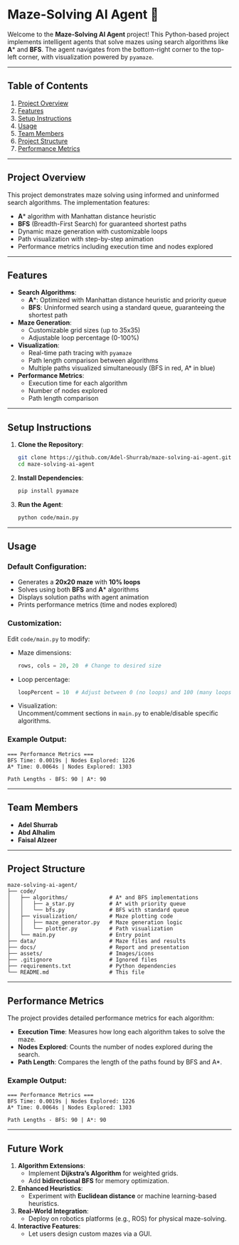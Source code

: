# Maze-Solving AI Agent 🧩

Welcome to the **Maze-Solving AI Agent** project! This Python-based project implements intelligent agents that solve mazes using search algorithms like **A*** and **BFS**. The agent navigates from the bottom-right corner to the top-left corner, with visualization powered by `pyamaze`.

---

## Table of Contents
1. [Project Overview](#project-overview)
2. [Features](#features)
3. [Setup Instructions](#setup-instructions)
4. [Usage](#usage)
5. [Team Members](#team-members)
6. [Project Structure](#project-structure)
7. [Performance Metrics](#performance-metrics)

---

## Project Overview
This project demonstrates maze solving using informed and uninformed search algorithms. The implementation features:
- **A*** algorithm with Manhattan distance heuristic
- **BFS** (Breadth-First Search) for guaranteed shortest paths
- Dynamic maze generation with customizable loops
- Path visualization with step-by-step animation
- Performance metrics including execution time and nodes explored

---

## Features
- **Search Algorithms**:  
  - **A***: Optimized with Manhattan distance heuristic and priority queue  
  - **BFS**: Uninformed search using a standard queue, guaranteeing the shortest path  
- **Maze Generation**:  
  - Customizable grid sizes (up to 35x35)  
  - Adjustable loop percentage (0-100%)  
- **Visualization**:  
  - Real-time path tracing with `pyamaze`  
  - Path length comparison between algorithms  
  - Multiple paths visualized simultaneously (BFS in red, A* in blue)  
- **Performance Metrics**:  
  - Execution time for each algorithm  
  - Number of nodes explored  
  - Path length comparison  

---

## Setup Instructions
1. **Clone the Repository**:  
   ```bash
   git clone https://github.com/Adel-Shurrab/maze-solving-ai-agent.git
   cd maze-solving-ai-agent
   ```

2. **Install Dependencies**:  
   ```bash
   pip install pyamaze
   ```

3. **Run the Agent**:  
   ```bash
   python code/main.py
   ```

---

## Usage

### Default Configuration:
- Generates a **20x20 maze** with **10% loops**
- Solves using both **BFS** and **A*** algorithms
- Displays solution paths with agent animation
- Prints performance metrics (time and nodes explored)

### Customization:
Edit `code/main.py` to modify:
- Maze dimensions:  
  ```python
  rows, cols = 20, 20  # Change to desired size
  ```
- Loop percentage:  
  ```python
  loopPercent = 10  # Adjust between 0 (no loops) and 100 (many loops)
  ```
- Visualization:  
  Uncomment/comment sections in `main.py` to enable/disable specific algorithms.

### Example Output:
```plaintext
=== Performance Metrics ===
BFS Time: 0.0019s | Nodes Explored: 1226
A* Time: 0.0064s | Nodes Explored: 1303

Path Lengths - BFS: 90 | A*: 90
```

---

## Team Members
- **Adel Shurrab**
- **Abd Alhalim**
- **Faisal Alzeer**

---

## Project Structure
```plaintext
maze-solving-ai-agent/  
├── code/  
│   ├── algorithms/             # A* and BFS implementations  
│   │   ├── a_star.py           # A* with priority queue  
│   │   └── bfs.py              # BFS with standard queue  
│   ├── visualization/          # Maze plotting code  
│   │   ├── maze_generator.py   # Maze generation logic  
│   │   └── plotter.py          # Path visualization  
│   └── main.py                 # Entry point  
├── data/                       # Maze files and results 
├── docs/                       # Report and presentation  
├── assets/                     # Images/icons  
├── .gitignore                  # Ignored files  
├── requirements.txt            # Python dependencies  
└── README.md                   # This file  
```

---

## Performance Metrics
The project provides detailed performance metrics for each algorithm:
- **Execution Time**: Measures how long each algorithm takes to solve the maze.
- **Nodes Explored**: Counts the number of nodes explored during the search.
- **Path Length**: Compares the length of the paths found by BFS and A*.

### Example Output:
```plaintext
=== Performance Metrics ===
BFS Time: 0.0019s | Nodes Explored: 1226
A* Time: 0.0064s | Nodes Explored: 1303

Path Lengths - BFS: 90 | A*: 90
```

---

## Future Work
1. **Algorithm Extensions**:
   - Implement **Dijkstra’s Algorithm** for weighted grids.
   - Add **bidirectional BFS** for memory optimization.
2. **Enhanced Heuristics**:
   - Experiment with **Euclidean distance** or machine learning-based heuristics.
3. **Real-World Integration**:
   - Deploy on robotics platforms (e.g., ROS) for physical maze-solving.
4. **Interactive Features**:
   - Let users design custom mazes via a GUI.